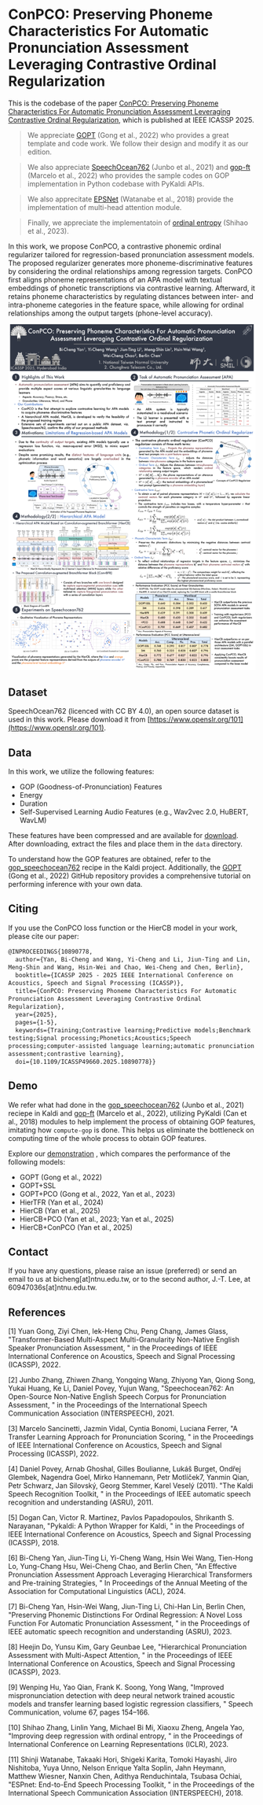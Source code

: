 # ConPCO: Preserving Phoneme Characteristics For Automatic Pronunciation Assessment Leveraging Contrastive Ordinal Regularization

This is the codebase of the paper [ConPCO: Preserving Phoneme Characteristics For Automatic Pronunciation Assessment Leveraging Contrastive Ordinal Regularization](https://ieeexplore.ieee.org/document/10890778), which is published at IEEE ICASSP 2025.

> We appreciate [GOPT](https://github.com/YuanGongND/gopt) (Gong et al., 2022) who provides a great template and code work. We follow their design and modify it as our edition.

> We also appreciate [SpeechOcean762](https://github.com/jimbozhang/speechocean762) (Junbo et al., 2021) and [gop-ft](https://github.com/JazminVidal/gop-ft) (Marcelo et al., 2022) who provides the sample codes on GOP implementation in Python codebase with PyKaldi APIs.

> We also apprecitate [EPSNet](https://github.com/espnet/espnet) (Watanabe et al., 2018) provide the implementation of multi-head attention module.

> Finally, we appreciate the implementatoin of [ordinal entropy](https://github.com/needylove/OrdinalEntropy) (Shihao et al., 2023).

In this work, we propose ConPCO, a contrastive phonemic ordinal regularizer tailored for regression-based pronunciation assessment models. The proposed regularizer generates more phoneme-discriminative features by considering the ordinal relationships among regression targets.
ConPCO first aligns phoneme representations of an APA model with textual embeddings of phonetic transcriptions via contrastive learning. Afterward, it retains phoneme characteristics by regulating distances between inter- and intra-phoneme categories in the feature space, while allowing for ordinal relationships among the output targets (phone-level accuracy).

![The poster](figure/ICASSP_2025_ConPCO_poster_compressed.png)

## Dataset
SpeechOcean762 (licenced with CC BY 4.0), an open source dataset is used in this work. Please download it from [https://www.openslr.org/101](https://www.openslr.org/101).

## Data
In this work, we utilize the following features:

 - GOP (Goodness-of-Pronunciation) Features
 - Energy
 - Duration
 - Self-Supervised Learning Audio Features (e.g., Wav2vec 2.0, HuBERT, WavLM)

These features have been compressed and are available for [download](#). After downloading, extract the files and place them in the `data` directory.

To understand how the GOP features are obtained, refer to the [gop_speechocean762](https://github.com/kaldi-asr/kaldi/tree/master/egs/gop_speechocean762) recipe in the Kaldi project. Additionally, the [GOPT](https://github.com/YuanGongND/gopt) (Gong et al., 2022) GitHub repository provides a comprehensive tutorial on performing inference with your own data.

## Citing

If you use the ConPCO loss function or the HierCB model in your work, please cite our paper:

```
@INPROCEEDINGS{10890778,
  author={Yan, Bi-Cheng and Wang, Yi-Cheng and Li, Jiun-Ting and Lin, Meng-Shin and Wang, Hsin-Wei and Chao, Wei-Cheng and Chen, Berlin},
  booktitle={ICASSP 2025 - 2025 IEEE International Conference on Acoustics, Speech and Signal Processing (ICASSP)}, 
  title={ConPCO: Preserving Phoneme Characteristics For Automatic Pronunciation Assessment Leveraging Contrastive Ordinal Regularization}, 
  year={2025},
  pages={1-5},
  keywords={Training;Contrastive learning;Predictive models;Benchmark testing;Signal processing;Phonetics;Acoustics;Speech processing;computer-assisted language learning;automatic pronunciation assessment;contrastive learning},
  doi={10.1109/ICASSP49660.2025.10890778}}
```

## Demo

We refer what had done in the [gop_speechocean762](https://github.com/kaldi-asr/kaldi/tree/master/egs/gop_speechocean762) (Junbo et al., 2021) reciepe in Kaldi and [gop-ft](https://github.com/JazminVidal/gop-ft) (Marcelo et al., 2022), utilizing PyKaldi (Can et al., 2018) modules to help implement the process of obtaining GOP features, imitating how `compute-gop` is done. This helps us eliminate the bottleneck on computing time of the whole process to obtain GOP features.

Explore our [demonstration](#) , which compares the performance of the following models:

 - GOPT (Gong et al., 2022)
 - GOPT+SSL
 - GOPT+PCO (Gong et al., 2022, Yan et al., 2023)
 - HierTFR (Yan et al., 2024)
 - HierCB (Yan et al., 2025)
 - HierCB+PCO (Yan et al., 2023; Yan et al., 2025)
 - HierCB+ConPCO (Yan et al., 2025)

## Contact

If you have any questions, please raise an issue (preferred) or send an email to us at bicheng[at]ntnu.edu.tw, or to the second author, J.-T. Lee, at 60947036s[at]ntnu.edu.tw.

## References

[1] Yuan Gong, Ziyi Chen, Iek-Heng Chu, Peng Chang, James Glass, "Transformer-Based Multi-Aspect Multi-Granularity Non-Native English Speaker Pronunciation Assessment, " in the Proceedings of IEEE International Conference on Acoustics, Speech and Signal Processing (ICASSP), 2022.

[2] Junbo Zhang, Zhiwen Zhang, Yongqing Wang, Zhiyong Yan, Qiong Song, Yukai Huang, Ke Li, Daniel Povey, Yujun Wang, "Speechocean762: An Open-Source Non-Native English Speech Corpus for Pronunciation Assessment, " in the Proceedings of the International Speech Communication Association (INTERSPEECH), 2021.

[3] Marcelo Sancinetti, Jazmin Vidal, Cyntia Bonomi, Luciana Ferrer, "A Transfer Learning Approach for Pronunciation Scoring, " in the Proceedings of IEEE International Conference on Acoustics, Speech and Signal Processing (ICASSP), 2022.

[4] Daniel Povey, Arnab Ghoshal, Gilles Boulianne, Lukáš Burget, Ondřej Glembek, Nagendra Goel, Mirko Hannemann, Petr Motlíček7, Yanmin Qian, Petr Schwarz, Jan Silovský, Georg Stemmer, Karel Veselý (2011). "The Kaldi Speech Recognition Toolkit, " in the Proceedings of IEEE automatic speech recognition and understanding (ASRU), 2011.

[5] Dogan Can, Victor R. Martinez, Pavlos Papadopoulos, Shrikanth S. Narayanan, "Pykaldi: A Python Wrapper for Kaldi, " in the Proceedings of IEEE International Conference on Acoustics, Speech and Signal Processing (ICASSP), 2018.

[6] Bi-Cheng Yan, Jiun-Ting Li, Yi-Cheng Wang, Hsin Wei Wang, Tien-Hong Lo, Yung-Chang Hsu, Wei-Cheng Chao, and Berlin Chen, "An Effective Pronunciation Assessment Approach Leveraging Hierarchical Transformers and Pre-training Strategies, " In Proceedings of the Annual Meeting of the Association for Computational Linguistics (ACL), 2024.

[7] Bi-Cheng Yan, Hsin-Wei Wang, Jiun-Ting Li, Chi-Han Lin, Berlin Chen, "Preserving Phonemic Distinctions For Ordinal Regression: A Novel Loss Function For Automatic Pronunciation Assessment, " in the Proceedings of IEEE automatic speech recognition and understanding (ASRU), 2023.

[8] Heejin Do, Yunsu Kim, Gary Geunbae Lee, "Hierarchical Pronunciation Assessment with Multi-Aspect Attention, " in the Proceedings of IEEE International Conference on Acoustics, Speech and Signal Processing (ICASSP), 2023.

[9] Wenping Hu, Yao Qian, Frank K. Soong, Yong Wang, "Improved mispronunciation detection with deep neural network trained acoustic models and transfer learning based logistic regression classifiers, " Speech Communication, volume 67, pages 154–166.

[10] Shihao Zhang, Linlin Yang, Michael Bi Mi, Xiaoxu Zheng, Angela Yao, "Improving deep regression with ordinal entropy, " in the Proceedings of International Conference on Learning Representations (ICLR), 2023.

[11] Shinji Watanabe, Takaaki Hori, Shigeki Karita, Tomoki Hayashi, Jiro Nishitoba, Yuya Unno, Nelson Enrique Yalta Soplin, Jahn Heymann, Matthew Wiesner, Nanxin Chen, Adithya Renduchintala, Tsubasa Ochiai, "ESPnet: End-to-End Speech Processing Toolkit, " in the Proceedings of the International Speech Communication Association (INTERSPEECH), 2018.